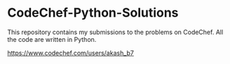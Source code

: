 # CodeChef-Python-Solutions
This repository contains my submissions to the problems on CodeChef. All the code are written in Python.

https://www.codechef.com/users/akash_b7

